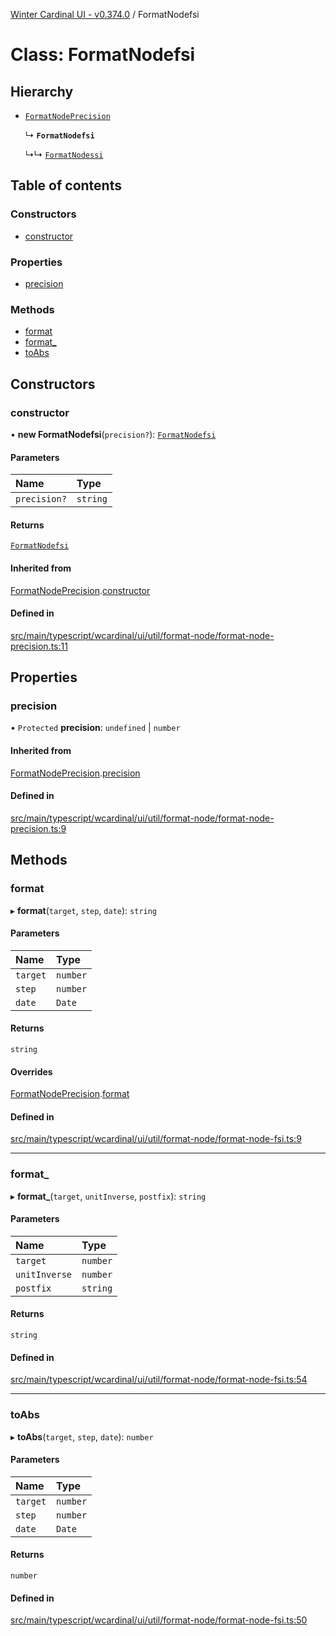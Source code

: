 [Winter Cardinal UI - v0.374.0](../index.md) / FormatNodefsi

# Class: FormatNodefsi

## Hierarchy

- [`FormatNodePrecision`](FormatNodePrecision.md)

  ↳ **`FormatNodefsi`**

  ↳↳ [`FormatNodessi`](FormatNodessi.md)

## Table of contents

### Constructors

- [constructor](FormatNodefsi.md#constructor)

### Properties

- [precision](FormatNodefsi.md#precision)

### Methods

- [format](FormatNodefsi.md#format)
- [format\_](FormatNodefsi.md#format_)
- [toAbs](FormatNodefsi.md#toabs)

## Constructors

### constructor

• **new FormatNodefsi**(`precision?`): [`FormatNodefsi`](FormatNodefsi.md)

#### Parameters

| Name | Type |
| :------ | :------ |
| `precision?` | `string` |

#### Returns

[`FormatNodefsi`](FormatNodefsi.md)

#### Inherited from

[FormatNodePrecision](FormatNodePrecision.md).[constructor](FormatNodePrecision.md#constructor)

#### Defined in

[src/main/typescript/wcardinal/ui/util/format-node/format-node-precision.ts:11](https://github.com/winter-cardinal/winter-cardinal-ui/blob/v0.310.1/src/main/typescript/wcardinal/ui/util/format-node/format-node-precision.ts#L11)

## Properties

### precision

• `Protected` **precision**: `undefined` \| `number`

#### Inherited from

[FormatNodePrecision](FormatNodePrecision.md).[precision](FormatNodePrecision.md#precision)

#### Defined in

[src/main/typescript/wcardinal/ui/util/format-node/format-node-precision.ts:9](https://github.com/winter-cardinal/winter-cardinal-ui/blob/v0.310.1/src/main/typescript/wcardinal/ui/util/format-node/format-node-precision.ts#L9)

## Methods

### format

▸ **format**(`target`, `step`, `date`): `string`

#### Parameters

| Name | Type |
| :------ | :------ |
| `target` | `number` |
| `step` | `number` |
| `date` | `Date` |

#### Returns

`string`

#### Overrides

[FormatNodePrecision](FormatNodePrecision.md).[format](FormatNodePrecision.md#format)

#### Defined in

[src/main/typescript/wcardinal/ui/util/format-node/format-node-fsi.ts:9](https://github.com/winter-cardinal/winter-cardinal-ui/blob/v0.310.1/src/main/typescript/wcardinal/ui/util/format-node/format-node-fsi.ts#L9)

___

### format\_

▸ **format_**(`target`, `unitInverse`, `postfix`): `string`

#### Parameters

| Name | Type |
| :------ | :------ |
| `target` | `number` |
| `unitInverse` | `number` |
| `postfix` | `string` |

#### Returns

`string`

#### Defined in

[src/main/typescript/wcardinal/ui/util/format-node/format-node-fsi.ts:54](https://github.com/winter-cardinal/winter-cardinal-ui/blob/v0.310.1/src/main/typescript/wcardinal/ui/util/format-node/format-node-fsi.ts#L54)

___

### toAbs

▸ **toAbs**(`target`, `step`, `date`): `number`

#### Parameters

| Name | Type |
| :------ | :------ |
| `target` | `number` |
| `step` | `number` |
| `date` | `Date` |

#### Returns

`number`

#### Defined in

[src/main/typescript/wcardinal/ui/util/format-node/format-node-fsi.ts:50](https://github.com/winter-cardinal/winter-cardinal-ui/blob/v0.310.1/src/main/typescript/wcardinal/ui/util/format-node/format-node-fsi.ts#L50)
